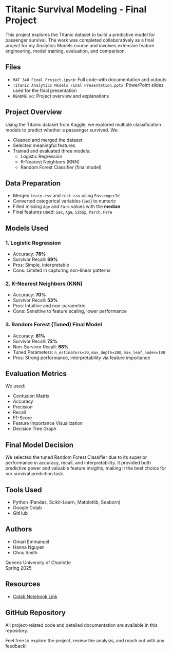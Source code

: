 # Titanic Survival Modeling - Final Project

This project explores the Titanic dataset to build a predictive model for passenger survival. The work was completed collaboratively as a final project for my Analytics Models course and involves extensive feature engineering, model training, evaluation, and comparison.

## Files
- `MAT 340 Final Project.ipynb`: Full code with documentation and outputs
- `Titanic Analytics Models Final Presentation.pptx`: PowerPoint slides used for the final presentation
- `README.md`: Project overview and explanations


## Project Overview

Using the Titanic dataset from Kaggle, we explored multiple classification models to predict whether a passenger survived. We:
- Cleaned and merged the dataset
- Selected meaningful features
- Trained and evaluated three models:
  - Logistic Regression
  - K-Nearest Neighbors (KNN)
  - Random Forest Classifier (final model)


## Data Preparation

- Merged `train.csv` and `test.csv` using `PassengerId`
- Converted categorical variables (`Sex`) to numeric
- Filled missing `Age` and `Fare` values with the **median**
- Final features used: `Sex`, `Age`, `SibSp`, `Parch`, `Fare`


## Models Used

### 1. Logistic Regression
- Accuracy: **78%**
- Survivor Recall: **69%**
- Pros: Simple, interpretable
- Cons: Limited in capturing non-linear patterns

### 2. K-Nearest Neighbors (KNN)
- Accuracy: **70%**
- Survivor Recall: **53%**
- Pros: Intuitive and non-parametric
- Cons: Sensitive to feature scaling, lower performance

### 3. Random Forest (Tuned) Final Model
- Accuracy: **81%**
- Survivor Recall: **72%**
- Non-Survivor Recall: **88%**
- Tuned Parameters: `n_estimators=20`, `max_depth=200`, `max_leaf_nodes=100`
- Pros: Strong performance, interpretability via feature importance

## Evaluation Metrics

We used:
- Confusion Matrix
- Accuracy
- Precision
- Recall
- F1-Score
- Feature Importance Visualization
- Decision Tree Graph


## Final Model Decision

We selected the tuned Random Forest Classifier due to its superior performance in accuracy, recall, and interpretability. It provided both predictive power and valuable feature insights, making it the best choice for our survival prediction task.


## Tools Used

- Python (Pandas, Scikit-Learn, Matplotlib, Seaborn)
- Google Colab
- GitHub


## Authors

- Omari Emmanuel  
- Hanna Nguyen
- Chris Smith

Queens University of Charlotte  
Spring 2025

## Resources
- [Colab Notebook Link](https://colab.research.google.com/drive/1qYUmOyqNNzVBlotFbG-1BPgfh4OFjr9S)

## GitHub Repository
All project-related code and detailed documentation are available in this repository.

Feel free to explore the project, review the analysis, and reach out with any feedback!


